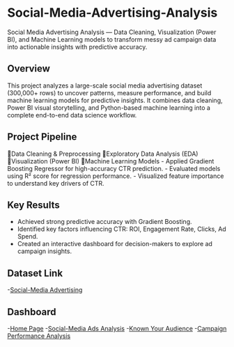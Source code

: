 # Social-Media-Advertising-Analysis
Social Media Advertising Analysis — Data Cleaning, Visualization (Power BI), and Machine Learning models to transform messy ad campaign data into actionable insights with predictive accuracy.

## Overview
This project analyzes a large-scale social media advertising dataset (300,000+ rows) to uncover patterns, measure performance, and build machine learning models for predictive insights.
It combines data cleaning, Power BI visual storytelling, and Python-based machine learning into a complete end-to-end data science workflow.

## Project Pipeline
🔹Data Cleaning & Preprocessing
🔹Exploratory Data Analysis (EDA)
🔹Visualization (Power BI)
🔹Machine Learning Models
      - Applied Gradient Boosting Regressor for high-accuracy CTR prediction.
      - Evaluated models using R² score for regression performance.
      - Visualized feature importance to understand key drivers of CTR.

## Key Results
- Achieved strong predictive accuracy with Gradient Boosting.
- Identified key factors influencing CTR: ROI, Engagement Rate, Clicks, Ad Spend.
- Created an interactive dashboard for decision-makers to explore ad campaign insights.

## Dataset Link
-<a href="https://www.kaggle.com/datasets/jsonk11/social-media-advertising-dataset">Social-Media Advertising</a>

## Dashboard
-<a href="https://github.com/Aya-Osamaa/Social-Media-Advertising-Analysis/blob/main/Screenshot%202025-08-12%20195846.png">Home Page</a>
-<a href="https://github.com/Aya-Osamaa/Social-Media-Advertising-Analysis/blob/main/Screenshot%202025-08-12%20195901.png">Social-Media Ads Analysis</a>
-<a href="https://github.com/Aya-Osamaa/Social-Media-Advertising-Analysis/blob/main/Screenshot%202025-08-12%20195915.png">Known Your Audience</a>
-<a href="https://github.com/Aya-Osamaa/Social-Media-Advertising-Analysis/blob/main/Screenshot%202025-08-12%20195928.png">Campaign Performance Analysis</a>
